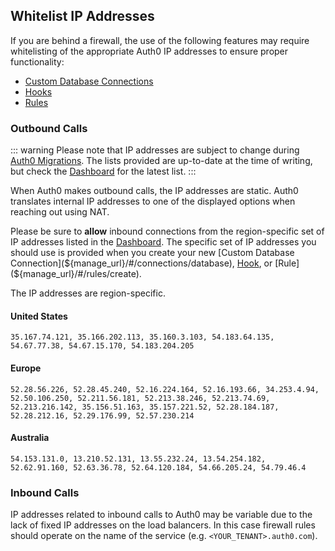 ## Whitelist IP Addresses

If you are behind a firewall, the use of the following features may require whitelisting of the appropriate Auth0 IP addresses to ensure proper functionality:

* [Custom Database Connections](/connections/database/custom-db)
* [Hooks](/hooks)
* [Rules](/rules)

### Outbound Calls

::: warning
Please note that IP addresses are subject to change during [Auth0 Migrations](/migrations). The lists provided are up-to-date at the time of writing, but check the [Dashboard](${manage_url}) for the latest list.
:::

When Auth0 makes outbound calls, the IP addresses are static. Auth0 translates internal IP addresses to one of the displayed options when reaching out using NAT. 

Please be sure to **allow** inbound connections from the region-specific set of IP addresses listed in the [Dashboard](${manage_url}). The specific set of IP addresses you should use is provided when you create your new [Custom Database Connection](${manage_url}/#/connections/database), [Hook](${manage_url}/#/hooks), or [Rule](${manage_url}/#/rules/create).

The IP addresses are region-specific.

#### United States

```text
35.167.74.121, 35.166.202.113, 35.160.3.103, 54.183.64.135, 54.67.77.38, 54.67.15.170, 54.183.204.205
```

#### Europe

```text
52.28.56.226, 52.28.45.240, 52.16.224.164, 52.16.193.66, 34.253.4.94, 52.50.106.250, 52.211.56.181, 52.213.38.246, 52.213.74.69, 52.213.216.142, 35.156.51.163, 35.157.221.52, 52.28.184.187, 52.28.212.16, 52.29.176.99, 52.57.230.214
```

#### Australia

```text
54.153.131.0, 13.210.52.131, 13.55.232.24, 13.54.254.182, 52.62.91.160, 52.63.36.78, 52.64.120.184, 54.66.205.24, 54.79.46.4
```

### Inbound Calls

IP addresses related to inbound calls to Auth0 may be variable due to the lack of fixed IP addresses on the load balancers. In this case firewall rules should operate on the name of the service (e.g. `<YOUR_TENANT>.auth0.com`).
